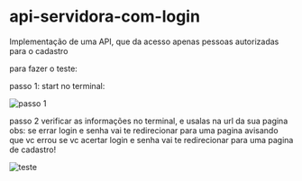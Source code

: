 # api-servidora-com-login
 Implementação de uma API, que da acesso apenas pessoas autorizadas para o cadastro

para fazer o teste:

passo 1:
start no terminal:

![passo 1](https://user-images.githubusercontent.com/127784850/226140846-d7a60936-da64-4e32-8500-e3c0fd9c82ce.png)

passo 2
verificar as informações no terminal, e usalas na url da sua pagina
obs:
se errar login e senha vai te redirecionar para uma pagina avisando que vc errou
se vc acertar login e senha vai te redirecionar para uma pagina de cadastro!

![teste](https://user-images.githubusercontent.com/127784850/226140857-adce6bef-cf6c-4d9e-8946-7ca8f0fded38.png)
